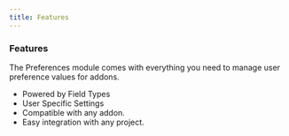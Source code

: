 ```yaml
---
title: Features
---
```


### Features

The Preferences module comes with everything you need to manage user preference values for addons.

*   Powered by Field Types
*   User Specific Settings
*   Compatible with any addon.
*   Easy integration with any project.
